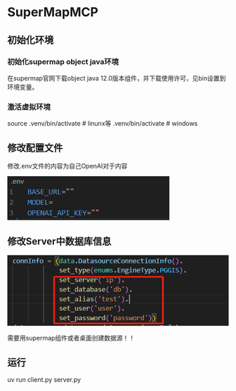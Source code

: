 # SuperMapMCP

## 初始化环境

### 初始化supermap object java环境

在supermap官网下载object java 12.0版本组件，并下载使用许可，见bin设置到环境变量。

### 激活虚拟环境

source .venv/bin/activate # linunx等
.venv/bin/activate        # windows

## 修改配置文件

修改.env文件的内容为自己OpenAI对于内容

![alt text](image.png)

## 修改Server中数据库信息

![alt text](image-1.png)

需要用supermap组件或者桌面创建数据源！！

## 运行

uv run client.py server.py

